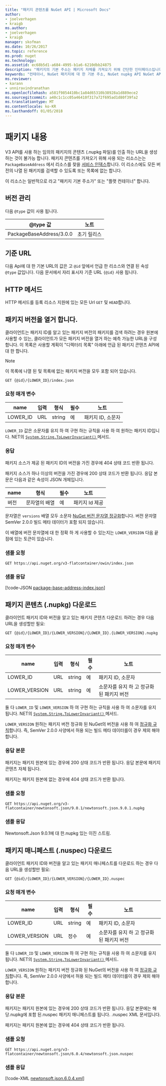 ```yaml
---
title: "패키지 콘텐츠를 NuGet API | Microsoft Docs"
author:
- joelverhagen
- kraigb
ms.author:
- joelverhagen
- kraigb
manager: skofman
ms.date: 10/26/2017
ms.topic: reference
ms.prod: nuget
ms.technology: 
ms.assetid: ec68b5d1-a684-4995-b1a6-6210dbb24875
description: "패키지의 기본 주소는 패키지 자체를 가져오기 위해 간단한 인터페이스입니다."
keywords: "컨테이너, NuGet 패키지에 대 한 기본 주소, NuGet nupkg API NuGet API 패키지 버전 NuGet API NuGet 플랫 목록에 없는 패키지, 다운로드 nuspec NuGet API"
ms.reviewer:
- karann
- unniravindranathan
ms.openlocfilehash: a581f9854410bc1a84d65310b38928a1d889ece2
ms.sourcegitcommit: a40c1c1cc05a46410f317a72f695ad1d80f39fa2
ms.translationtype: MT
ms.contentlocale: ko-KR
ms.lasthandoff: 01/05/2018
---
```

# <a name="package-content"></a>패키지 내용

V3 API를 사용 하는 임의의 패키지의 콘텐츠 (.nupkg 파일)를 인출 하는 URL을 생성 하는 것이 불가능 합니다. 패키지 콘텐츠를 가져오기 위해 사용 되는 리소스는는 `PackageBaseAddress` 에서 리소스를 찾을 [서비스 인덱스](service-index.md)합니다. 이 리소스에도 모든 버전의 나열 된 패키지를 검색할 수 있도록 또는 목록에 없는 합니다.

이 리소스는 일반적으로 라고 "패키지 기본 주소가" 또는 "플랫 컨테이너" 합니다.

## <a name="versioning"></a>버전 관리

다음 `@type` 값이 사용 됩니다.

@type 값              | 노트
------------------------ | -----
PackageBaseAddress/3.0.0 | 초기 릴리스

## <a name="base-url"></a>기준 URL

다음 Api에 대 한 기본 URL의 값은 고 `@id` 앞에서 언급 한 리소스와 연결 된 속성 `@type` 값입니다. 다음 문서에서 자리 표시자 기준 URL `{@id}` 사용 됩니다.

## <a name="http-methods"></a>HTTP 메서드

HTTP 메서드를 등록 리소스 지원에 있는 모든 Url `GET` 및 `HEAD`합니다.

## <a name="enumerate-package-versions"></a>패키지 버전을 열거 합니다.

클라이언트는 패키지 ID를 알고 있는 패키지 버전의 패키지를 검색 하려는 경우 원본에 사용할 수 있는, 클라이언트가 모든 패키지 버전을 열거 하는 예측 가능한 URL을 구성 합니다. 이 목록은 사용할 계획이 "디렉터리 목록" 아래에 언급 된 패키지 콘텐츠 API에 대 한 합니다.

> [!Note]
> 이 목록에 나열 된 및 목록에 없는 패키지 버전을 모두 포함 되어 있습니다.

```
GET {@id}/{LOWER_ID}/index.json
```

### <a name="request-parameters"></a>요청 매개 변수

name     | 입력     | 형식    | 필수 | 노트
-------- | ------ | ------- | -------- | -----
LOWER_ID | URL    | string  | 예      | 패키지 ID, 소문자

`LOWER_ID` 값은 소문자를 유지 하 여 구현 하는 규칙을 사용 하 여 원하는 패키지 ID입니다. NET의 [ `System.String.ToLowerInvariant()` ](/dotnet/api/system.string.tolowerinvariant?view=netstandard-2.0#System_String_ToLowerInvariant) 메서드.

### <a name="response"></a>응답

패키지 소스가 제공 된 패키지 ID의 버전을 가진 경우에 404 상태 코드 반환 됩니다.

패키지 소스가 하나 이상의 버전을 가진 경우에 200 상태 코드가 반환 됩니다. 응답 본문은 다음과 같은 속성이 JSON 개체입니다.

name     | 형식             | 필수 | 노트
-------- | ---------------- | -------- | -----
버전 | 문자열의 배열 | 예      | 패키지 Id 제공

문자열은 `versions` 배열 모두 소문자 [NuGet 버전 문자열 정규화](../reference/package-versioning.md#normalized-version-numbers)합니다. 버전 문자열 SemVer 2.0.0 빌드 메타 데이터가 포함 되지 않습니다.

이 배열에 버전 문자열에 대 한 정확 하 게 사용할 수 있는지는 `LOWER_VERSION` 다음 끝점에 있는 토큰이 있습니다.

### <a name="sample-request"></a>샘플 요청

```
GET https://api.nuget.org/v3-flatcontainer/owin/index.json
```

### <a name="sample-response"></a>샘플 응답

[!code-JSON [package-base-address-index.json](./_data/package-base-address-index.json)]

## <a name="download-package-content-nupkg"></a>패키지 콘텐츠 (.nupkg) 다운로드

클라이언트 패키지 ID와 버전을 알고 있는 패키지 콘텐츠 다운로드 하려는 경우 다음 URL을 생성할만 필요:

```
GET {@id}/{LOWER_ID}/{LOWER_VERSION}/{LOWER_ID}.{LOWER_VERSION}.nupkg
```

### <a name="request-parameters"></a>요청 매개 변수

name          | 입력     | 형식   | 필수 | 노트
------------- | ------ | ------ | -------- | -----
LOWER_ID      | URL    | string | 예      | 패키지 ID, 소문자
LOWER_VERSION | URL    | string | 예      | 소문자를 유지 하 고 정규화 된 패키지 버전

둘 다 `LOWER_ID` 및 `LOWER_VERSION` 하 여 구현 하는 규칙을 사용 하 여 소문자를 유지 됩니다. NET의 [ `System.String.ToLowerInvariant()` ](/dotnet/api/system.string.tolowerinvariant?view=netstandard-2.0#System_String_ToLowerInvariant) 메서드.

`LOWER_VERSION` 원하는 패키지 버전 정규화 된 NuGet의 버전을 사용 하 여 [정규화 규칙](../reference/package-versioning.md#normalized-version-numbers)합니다. 즉, SemVer 2.0.0 사양에서 허용 되는 빌드 메타 데이터를이 경우 제외 해야 합니다.

### <a name="response-body"></a>응답 본문

패키지는 패키지 원본에 있는 경우에 200 상태 코드가 반환 됩니다. 응답 본문에 패키지 콘텐츠 자체 됩니다.

패키지는 패키지 원본에 없는 경우에 404 상태 코드가 반환 됩니다.

### <a name="sample-request"></a>샘플 요청

```
GET https://api.nuget.org/v3-flatcontainer/newtonsoft.json/9.0.1/newtonsoft.json.9.0.1.nupkg
```

### <a name="sample-response"></a>샘플 응답

Newtonsoft.Json 9.0.1에 대 한.nupkg 있는 이진 스트림.

## <a name="download-package-manifest-nuspec"></a>패키지 매니페스트 (.nuspec) 다운로드

클라이언트 패키지 ID와 버전을 알고 있는 패키지 매니페스트를 다운로드 하는 경우 다음 URL을 생성할만 필요:

```
GET {@id}/{LOWER_ID}/{LOWER_VERSION}/{LOWER_ID}.nuspec
```

### <a name="request-parameters"></a>요청 매개 변수

name          | 입력     | 형식    | 필수 | 노트
------------- | ------ | ------- | -------- | -----
LOWER_ID      | URL    | string  | 예      | 패키지 ID, 소문자
LOWER_VERSION | URL    | 정수 | 예      | 소문자를 유지 하 고 정규화 된 패키지 버전

둘 다 `LOWER_ID` 및 `LOWER_VERSION` 하 여 구현 하는 규칙을 사용 하 여 소문자를 유지 됩니다. NET의 [ `System.String.ToLowerInvariant()` ](/dotnet/api/system.string.tolowerinvariant?view=netstandard-2.0#System_String_ToLowerInvariant) 메서드.

`LOWER_VERSION` 원하는 패키지 버전 정규화 된 NuGet의 버전을 사용 하 여 [정규화 규칙](../reference/package-versioning.md#normalized-version-numbers)합니다. 즉, SemVer 2.0.0 사양에서 허용 되는 빌드 메타 데이터를이 경우 제외 해야 합니다.

### <a name="response-body"></a>응답 본문

패키지는 패키지 원본에 있는 경우에 200 상태 코드가 반환 됩니다. 응답 본문에는 해당.nupkg에 포함 된.nuspec 패키지 매니페스트를 됩니다. .nuspec XML 문서입니다.

패키지는 패키지 원본에 없는 경우에 404 상태 코드가 반환 됩니다.

### <a name="sample-request"></a>샘플 요청

```
GET https://api.nuget.org/v3-flatcontainer/newtonsoft.json/6.0.4/newtonsoft.json.nuspec
```

### <a name="sample-response"></a>샘플 응답

[!code-XML [newtonsoft.json.6.0.4.xml](./_data/newtonsoft.json.6.0.4.xml)]
